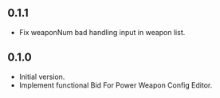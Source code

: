 ## 0.1.1

* Fix weaponNum bad handling input in weapon list.

## 0.1.0

* Initial version.
* Implement functional Bid For Power Weapon Config Editor.
